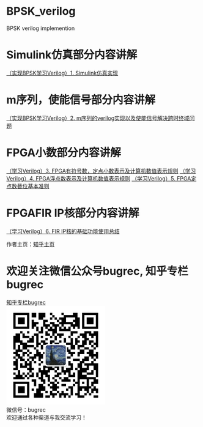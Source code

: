 # BPSK_verilog
BPSK verilog implemention

# Simulink仿真部分内容讲解
[（实现BPSK学习Verilog）1. Simulink仿真实现](https://zhuanlan.zhihu.com/p/87202918) 

# m序列，使能信号部分内容讲解
[（实现BPSK学习Verilog）2. m序列的verilog实现以及使能信号解决跨时终域问题](https://zhuanlan.zhihu.com/p/88597246) 

# FPGA小数部分内容讲解
[（学习Verilog）3. FPGA有符号数，定点小数表示及计算机数值表示规则](https://zhuanlan.zhihu.com/p/92828553) 
[（学习Verilog）4. FPGA浮点数表示及计算机数值表示规则](https://zhuanlan.zhihu.com/p/92851098) 
[（学习Verilog）5. FPGA定点数截位基本准则](https://zhuanlan.zhihu.com/p/94852835) 

# FPGAFIR IP核部分内容讲解
[（学习Verilog）6. FIR IP核的基础功能使用总结](https://zhuanlan.zhihu.com/p/97236015) 


作者主页：[知乎主页](https://www.zhihu.com/people/fanfango/activities) 

# 欢迎关注微信公众号bugrec, 知乎专栏bugrec
[知乎专栏bugrec](https://zhuanlan.zhihu.com/BugRec) \
![微信号：bugrec](https://github.com/maxs-well/BPSK_verilog/blob/master/pic/wechat.jpg)<br/>
微信号：bugrec \
欢迎通过各种渠道与我交流学习！
